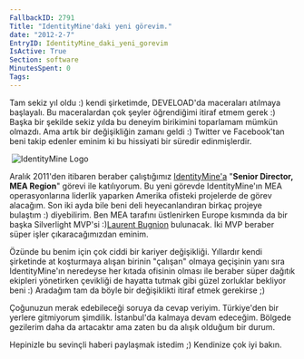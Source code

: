 ```yaml
---
FallbackID: 2791
Title: "IdentityMine'daki yeni görevim."
date: "2012-2-7"
EntryID: IdentityMine_daki_yeni_gorevim
IsActive: True
Section: software
MinutesSpent: 0
Tags: 
---
```

Tam sekiz yıl oldu :) kendi şirketimde, DEVELOAD'da maceraları atılmaya
başlayalı. Bu maceralardan çok şeyler öğrendiğimi itiraf etmem gerek :)
Başka bir şekilde sekiz yılda bu deneyim birikimini toparlamam mümkün
olmazdı. Ama artık bir değişikliğin zamanı geldi :) Twitter ve
Facebook'tan beni takip edenler eminim ki bu hissiyati bir süredir
edinmişlerdir.

 ![IdentityMine
Logo](media/IdentityMine_daki_yeni_gorevim/identitymine.png)

Aralık 2011'den itibaren beraber çalıştığımız
[IdentityMine'a](http://www.identitymine.com/) "**Senior Director, MEA
Region**" görevi ile katılıyorum. Bu yeni görevde IdentityMine'ın MEA
operasyonlarına liderlik yaparken Amerika ofisteki projelerde de görev
alacağım. Son iki ayda bile beni deli heyecanlandıran birkaç projeye
bulaştım :) diyebilirim. Ben MEA tarafını üstlenirken Europe kısmında da
bir başka Silverlight MVP'si :)[Laurent
Bugnion](http://www.galasoft.ch/) bulunacak. İki MVP beraber süper işler
çıkaracağımızdan eminim.

Özünde bu benim için çok ciddi bir kariyer değişikliği. Yıllardır kendi
şirketinde at koşturmaya alışan birinin "çalışan" olmaya geçişinin yanı
sıra IdentityMine'ın neredeyse her kıtada ofisinin olması ile beraber
süper dağıtık ekipleri yönetirken çevikliği de hayatta tutmak gibi güzel
zorluklar bekliyor beni :) Aradağım tam da böyle bir değişiklikti itiraf
etmek gerekirse ;)

Çoğunuzun merak edebileceği soruya da cevap veriyim. Türkiye'den bir
yerlere gitmiyorum şimdilik. İstanbul'da kalmaya devam edeceğim. Bölgede
gezilerim daha da artacaktır ama zaten bu da alışık olduğum bir durum.

Hepinizle bu sevinçli haberi paylaşmak istedim ;) Kendinize çok iyi
bakın.


